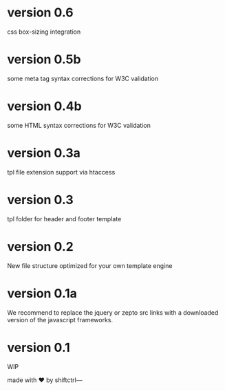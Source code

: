 # version 0.6
css box-sizing integration

# version 0.5b
some meta tag syntax corrections for W3C validation

# version 0.4b
some HTML syntax corrections for W3C validation

# version 0.3a
tpl file extension support via htaccess

# version 0.3
tpl folder for header and footer template

# version 0.2
New file structure optimized for your own template engine

# version 0.1a
We recommend to replace the jquery or zepto src links with a downloaded version of the javascript frameworks.

# version 0.1
WIP


made with ❤ by shiftctrl—